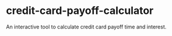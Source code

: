 # credit-card-payoff-calculator
An interactive tool to calculate credit card payoff time and interest.
